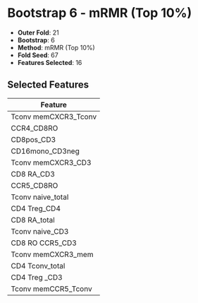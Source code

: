 # Bootstrap 6 - mRMR (Top 10%)

- **Outer Fold**: 21
- **Bootstrap**: 6
- **Method**: mRMR (Top 10%)
- **Fold Seed**: 67
- **Features Selected**: 16

## Selected Features

| Feature |
|---------|
| Tconv memCXCR3_Tconv |
| CCR4_CD8RO |
| CD8pos_CD3 |
| CD16mono_CD3neg |
| Tconv memCXCR3_CD3 |
| CD8 RA_CD3 |
| CCR5_CD8RO |
| Tconv naive_total |
| CD4 Treg_CD4 |
| CD8 RA_total |
| Tconv naive_CD3 |
| CD8 RO CCR5_CD3 |
| Tconv memCXCR3_mem |
| CD4 Tconv_total |
| CD4 Treg _CD3 |
| Tconv memCCR5_Tconv |

